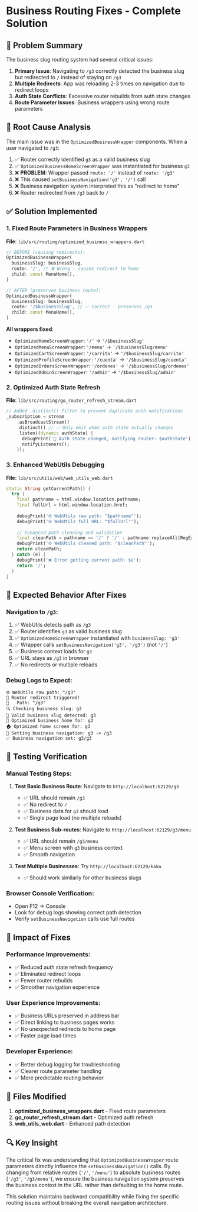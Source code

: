 # Business Routing Fixes - Complete Solution

## 🎯 Problem Summary
The business slug routing system had several critical issues:
1. **Primary Issue**: Navigating to `/g3` correctly detected the business slug but redirected to `/` instead of staying on `/g3`
2. **Multiple Redirects**: App was reloading 2-3 times on navigation due to redirect loops
3. **Auth State Conflicts**: Excessive router rebuilds from auth state changes
4. **Route Parameter Issues**: Business wrappers using wrong route parameters

## 🔧 Root Cause Analysis
The main issue was in the `OptimizedBusinessWrapper` components. When a user navigated to `/g3`:

1. ✅ Router correctly identified `g3` as a valid business slug
2. ✅ `OptimizedBusinessHomeScreenWrapper` was instantiated for business `g3`
3. ❌ **PROBLEM**: Wrapper passed `route: '/'` instead of `route: '/g3'`
4. ❌ This caused `setBusinessNavigation('g3', '/')` call
5. ❌ Business navigation system interpreted this as "redirect to home"
6. ❌ Router redirected from `/g3` back to `/`

## ✅ Solution Implemented

### 1. Fixed Route Parameters in Business Wrappers
**File**: `lib/src/routing/optimized_business_wrappers.dart`

```dart
// BEFORE (causing redirects):
OptimizedBusinessWrapper(
  businessSlug: businessSlug,
  route: '/', // ❌ Wrong - causes redirect to home
  child: const MenuHome(),
)

// AFTER (preserves business route):
OptimizedBusinessWrapper(
  businessSlug: businessSlug,
  route: '/$businessSlug', // ✅ Correct - preserves /g3
  child: const MenuHome(),
)
```

**All wrappers fixed**:
- `OptimizedHomeScreenWrapper`: `'/'` → `'/$businessSlug'`
- `OptimizedMenuScreenWrapper`: `'/menu'` → `'/$businessSlug/menu'`
- `OptimizedCartScreenWrapper`: `'/carrito'` → `'/$businessSlug/carrito'`
- `OptimizedProfileScreenWrapper`: `'/cuenta'` → `'/$businessSlug/cuenta'`
- `OptimizedOrdersScreenWrapper`: `'/ordenes'` → `'/$businessSlug/ordenes'`
- `OptimizedAdminScreenWrapper`: `'/admin'` → `'/$businessSlug/admin'`

### 2. Optimized Auth State Refresh
**File**: `lib/src/routing/go_router_refresh_stream.dart`

```dart
// Added .distinct() filter to prevent duplicate auth notifications
_subscription = stream
    .asBroadcastStream()
    .distinct() // ✅ Only emit when auth state actually changes
    .listen((dynamic authState) {
      debugPrint('🔄 Auth state changed, notifying router: $authState');
      notifyListeners();
    });
```

### 3. Enhanced WebUtils Debugging
**File**: `lib/src/utils/web/web_utils_web.dart`

```dart
static String getCurrentPath() {
  try {
    final pathname = html.window.location.pathname;
    final fullUrl = html.window.location.href;
    
    debugPrint('🌐 WebUtils raw path: "$pathname"');
    debugPrint('🌐 WebUtils full URL: "$fullUrl"');
    
    // Enhanced path cleaning and validation
    final cleanPath = pathname == '/' ? '/' : pathname.replaceAll(RegExp(r'/+$'), '');
    debugPrint('🌐 WebUtils cleaned path: "$cleanPath"');
    return cleanPath;
  } catch (e) {
    debugPrint('❌ Error getting current path: $e');
    return '/';
  }
}
```

## 🧪 Expected Behavior After Fixes

### Navigation to `/g3`:
1. ✅ WebUtils detects path as `/g3`
2. ✅ Router identifies `g3` as valid business slug
3. ✅ `OptimizedHomeScreenWrapper` instantiated with `businessSlug: 'g3'`
4. ✅ Wrapper calls `setBusinessNavigation('g3', '/g3')` (not `'/'`)
5. ✅ Business context loads for `g3`
6. ✅ URL stays as `/g3` in browser
7. ✅ No redirects or multiple reloads

### Debug Logs to Expect:
```
🌐 WebUtils raw path: "/g3"
🧭 Router redirect triggered!
🧭   Path: "/g3"
🔍 Checking business slug: g3
🏢 Valid business slug detected: g3
🏢 Optimized business home for: g3
🏠 Optimized home screen for: g3
🔄 Setting business navigation: g3 -> /g3
✅ Business navigation set: g3/g3
```

## 🎯 Testing Verification

### Manual Testing Steps:
1. **Test Basic Business Route**: Navigate to `http://localhost:62129/g3`
   - ✅ URL should remain `/g3`
   - ✅ No redirect to `/`
   - ✅ Business data for `g3` should load
   - ✅ Single page load (no multiple reloads)

2. **Test Business Sub-routes**: Navigate to `http://localhost:62129/g3/menu`
   - ✅ URL should remain `/g3/menu`
   - ✅ Menu screen with `g3` business context
   - ✅ Smooth navigation

3. **Test Multiple Businesses**: Try `http://localhost:62129/kako`
   - ✅ Should work similarly for other business slugs

### Browser Console Verification:
- Open F12 → Console
- Look for debug logs showing correct path detection
- Verify `setBusinessNavigation` calls use full routes

## 🚀 Impact of Fixes

### Performance Improvements:
- ✅ Reduced auth state refresh frequency
- ✅ Eliminated redirect loops
- ✅ Fewer router rebuilds
- ✅ Smoother navigation experience

### User Experience Improvements:
- ✅ Business URLs preserved in address bar
- ✅ Direct linking to business pages works
- ✅ No unexpected redirects to home page
- ✅ Faster page load times

### Developer Experience:
- ✅ Better debug logging for troubleshooting
- ✅ Clearer route parameter handling
- ✅ More predictable routing behavior

## 📁 Files Modified

1. **optimized_business_wrappers.dart** - Fixed route parameters
2. **go_router_refresh_stream.dart** - Optimized auth refresh
3. **web_utils_web.dart** - Enhanced path detection

## 🔍 Key Insight

The critical fix was understanding that `OptimizedBusinessWrapper` route parameters directly influence the `setBusinessNavigation()` calls. By changing from relative routes (`'/'`, `'/menu'`) to absolute business routes (`'/g3'`, `'/g3/menu'`), we ensure the business navigation system preserves the business context in the URL rather than defaulting to the home route.

This solution maintains backward compatibility while fixing the specific routing issues without breaking the overall navigation architecture.
